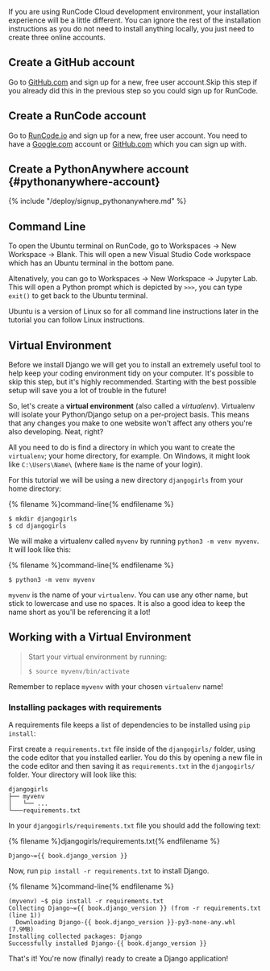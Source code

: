 If you are using RunCode Cloud development environment, your installation experience will be a little different. You can ignore the rest of the installation instructions as you do not need to install anything locally, you just need to create three online accounts. 

## Create a GitHub account
Go to [GitHub.com](https://github.com/) and sign up for a new, free user account.Skip this step if you already did 
this in the previous step so you could sign up for RunCode.

## Create a RunCode account
Go to [RunCode.io](https://runcode.io/) and sign up for a new, free user account. You need to have a 
[Google.com](https://www.google.com/intl/en-GB/gmail/about/) account or [GitHub.com](https://github.com/) 
which you can sign up with.

## Create a PythonAnywhere account {#pythonanywhere-account}
{% include "/deploy/signup_pythonanywhere.md" %}

## Command Line
To open the Ubuntu terminal on RunCode, go to Workspaces → New Workspace → Blank. This will open a new Visual Studio Code workspace which has an Ubuntu terminal in the bottom pane.

Altenatively, you can go to Workspaces → New Workspace → Jupyter Lab. This will open a Python prompt which is depicted by `>>>`, you can type `exit()` to get back to the Ubuntu terminal.

Ubuntu is a version of Linux so for all command line instructions later in the tutorial you can follow Linux instructions.

## Virtual Environment
Before we install Django we will get you to install an extremely useful tool to help keep your coding environment tidy on your computer. It's possible to skip this step, but it's highly recommended. Starting with the best possible setup will save you a lot of trouble in the future!

So, let's create a **virtual environment** (also called a *virtualenv*). Virtualenv will isolate your Python/Django setup on a per-project basis. This means that any changes you make to one website won't affect any others you're also developing. Neat, right?

All you need to do is find a directory in which you want to create the `virtualenv`; your home directory, for example. On Windows, it might look like `C:\Users\Name\` (where `Name` is the name of your login).

For this tutorial we will be using a new directory `djangogirls` from your home directory:

{% filename %}command-line{% endfilename %}
```
$ mkdir djangogirls
$ cd djangogirls
```

We will make a virtualenv called `myvenv` by running `python3 -m venv myvenv`.
It will look like this:

{% filename %}command-line{% endfilename %}
```
$ python3 -m venv myvenv
```

`myvenv` is the name of your `virtualenv`. You can use any other name, but stick to lowercase and use no spaces. It is also a good idea to keep the name short as you'll be referencing it a lot!

## Working with a Virtual Environment
>Start your virtual environment by running:
>```
>$ source myvenv/bin/activate
>```

Remember to replace `myvenv` with your chosen `virtualenv` name!

### Installing packages with requirements

A requirements file keeps a list of dependencies to be installed using
`pip install`:

First create a `requirements.txt` file inside of the `djangogirls/` folder, using the code editor that you installed earlier. You do this by opening a new file in the code editor and then saving it as `requirements.txt` in the `djangogirls/` folder. Your directory will look like this:

```
djangogirls
├── myvenv
│   └── ...
└───requirements.txt
```

In your `djangogirls/requirements.txt` file you should add the following text:

{% filename %}djangogirls/requirements.txt{% endfilename %}
```
Django~={{ book.django_version }}
```

Now, run `pip install -r requirements.txt` to install Django.

{% filename %}command-line{% endfilename %}
```
(myvenv) ~$ pip install -r requirements.txt
Collecting Django~={{ book.django_version }} (from -r requirements.txt (line 1))
  Downloading Django-{{ book.django_version }}-py3-none-any.whl (7.9MB)
Installing collected packages: Django
Successfully installed Django-{{ book.django_version }}
```

That's it! You're now (finally) ready to create a Django application!